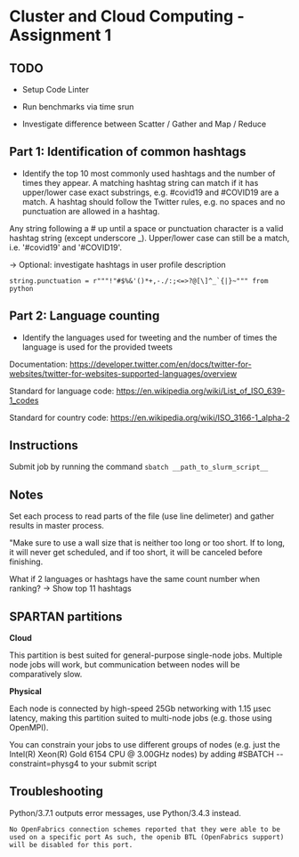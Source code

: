 # Cluster and Cloud Computing - Assignment 1

## TODO

- Setup Code Linter

- Run benchmarks via time srun

- Investigate difference between Scatter / Gather and Map / Reduce

## Part 1: Identification of common hashtags

- Identify the top 10 most commonly used hashtags and the number of times they appear. A matching hashtag string can match if it has upper/lower case exact substrings, e.g. #covid19 and #COVID19 are a match. A hashtag should follow the Twitter rules, e.g. no spaces and no punctuation are allowed in a hashtag. 

Any string following a # up until a space or punctuation character is a valid hashtag string (except underscore _). Upper/lower case can still be a match, i.e. '#covid19' and '#COVID19'.

-> Optional: investigate hashtags in user profile description

```
string.punctuation = r"""!"#$%&'()*+,-./:;<=>?@[\]^_`{|}~""" from python
```

## Part 2: Language counting

- Identify the languages used for tweeting and the number of times the language is used for the provided tweets

Documentation: https://developer.twitter.com/en/docs/twitter-for-websites/twitter-for-websites-supported-languages/overview

Standard for language code: https://en.wikipedia.org/wiki/List_of_ISO_639-1_codes

Standard for country code: https://en.wikipedia.org/wiki/ISO_3166-1_alpha-2


## Instructions

Submit job by running the command ```sbatch __path_to_slurm_script__```

## Notes

Set each process to read parts of the file (use line delimeter) and gather results in master process.

"Make sure to use a wall size that is neither too long or too short. If to long, it will never get scheduled, and if too short, it will be canceled before finishing.

What if 2 languages or hashtags have the same count number when ranking?  -> Show top 11 hashtags

## SPARTAN partitions

**Cloud**

This partition is best suited for general-purpose single-node jobs. Multiple node jobs will work, but communication between nodes will be comparatively slow.

**Physical**

Each node is connected by high-speed 25Gb networking with 1.15 µsec latency, making this partition suited to multi-node jobs (e.g. those using OpenMPI).

You can constrain your jobs to use different groups of nodes (e.g. just the Intel(R) Xeon(R) Gold 6154 CPU @ 3.00GHz nodes) by adding #SBATCH --constraint=physg4 to your submit script

## Troubleshooting

Python/3.7.1 outputs error messages, use Python/3.4.3 instead.

```
No OpenFabrics connection schemes reported that they were able to be used on a specific port As such, the openib BTL (OpenFabrics support) will be disabled for this port.
```